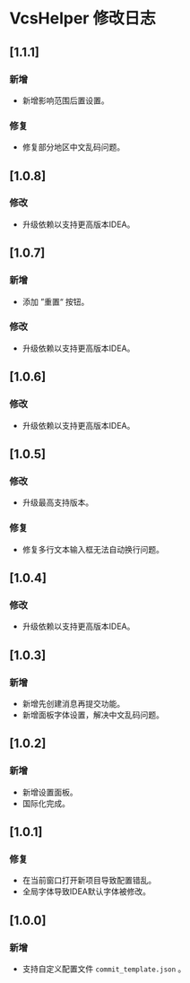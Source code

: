 <!-- Keep a Changelog guide -> https://keepachangelog.com -->

# VcsHelper 修改日志

## [1.1.1]
### 新增
- 新增影响范围后置设置。
### 修复
- 修复部分地区中文乱码问题。

## [1.0.8]
### 修改
- 升级依赖以支持更高版本IDEA。

## [1.0.7]
### 新增
- 添加 ”重置“ 按钮。
### 修改
- 升级依赖以支持更高版本IDEA。

## [1.0.6]
### 修改
- 升级依赖以支持更高版本IDEA。

## [1.0.5]
### 修改
- 升级最高支持版本。
### 修复
- 修复多行文本输入框无法自动换行问题。

## [1.0.4]
### 修改
- 升级依赖以支持更高版本IDEA。

## [1.0.3]
### 新增
- 新增先创建消息再提交功能。
- 新增面板字体设置，解决中文乱码问题。

## [1.0.2]
### 新增
- 新增设置面板。
- 国际化完成。

## [1.0.1]
### 修复
- 在当前窗口打开新项目导致配置错乱。
- 全局字体导致IDEA默认字体被修改。

## [1.0.0]
### 新增
- 支持自定义配置文件 `commit_template.json` 。
